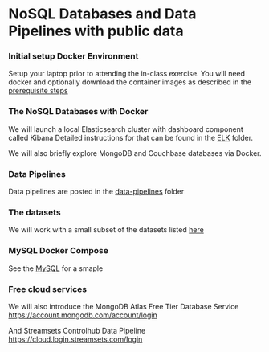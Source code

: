# NoSQL Databases and Data Pipelines with public data

### Initial setup Docker Environment
Setup your laptop prior to attending the in-class exercise. 
You will need docker and optionally download the container images as described in the 
[prerequisite steps](./prerequisite_steps.md)

### The NoSQL Databases with Docker
We will launch a local Elasticsearch cluster with dashboard component called Kibana
Detailed instructions for that can be found in the [ELK](./ELK/README.md) folder.

We will also briefly explore MongoDB and Couchbase databases via Docker.
### Data Pipelines
Data pipelines are posted in the [data-pipelines](./data-pipelines) folder
 
### The datasets
We will work with a small subset of the datasets listed [here](./datasets.md)

### MySQL Docker Compose
See the [MySQL](./MySQL/README.md) for a smaple 
### Free cloud services
We will also introduce the MongoDB Atlas Free Tier Database Service 
https://account.mongodb.com/account/login

And Streamsets Controlhub Data Pipeline
https://cloud.login.streamsets.com/login